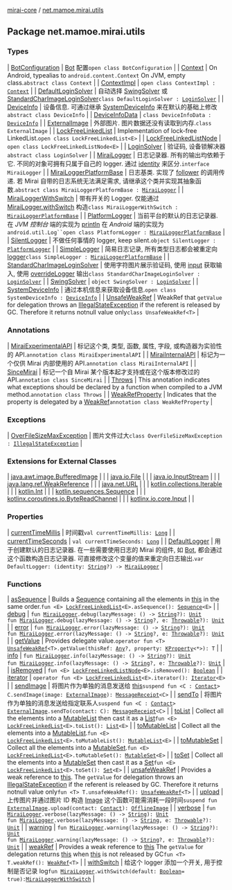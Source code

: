 [mirai-core](../index.md) / [net.mamoe.mirai.utils](./index.md)

## Package net.mamoe.mirai.utils

### Types

| [BotConfiguration](-bot-configuration/index.md) | [Bot](../net.mamoe.mirai/-bot/index.md) 配置`open class BotConfiguration` |
| [Context](-context/index.md) | On Android, typealias to `android.content.Context` On JVM, empty class.`abstract class Context` |
| [ContextImpl](-context-impl/index.md) | `open class ContextImpl : `[`Context`](-context/index.md) |
| [DefaultLoginSolver](-default-login-solver/index.md) | 自动选择 [SwingSolver](-swing-solver/index.md) 或 [StandardCharImageLoginSolver](-standard-char-image-login-solver/index.md)`class DefaultLoginSolver : `[`LoginSolver`](-login-solver/index.md) |
| [DeviceInfo](-device-info/index.md) | 设备信息. 可通过继承 [SystemDeviceInfo](-system-device-info/index.md) 来在默认的基础上修改`abstract class DeviceInfo` |
| [DeviceInfoData](-device-info-data/index.md) | `class DeviceInfoData : `[`DeviceInfo`](-device-info/index.md) |
| [ExternalImage](-external-image/index.md) | 外部图片. 图片数据还没有读取到内存.`class ExternalImage` |
| [LockFreeLinkedList](-lock-free-linked-list/index.md) | Implementation of lock-free LinkedList.`open class LockFreeLinkedList<E>` |
| [LockFreeLinkedListNode](-lock-free-linked-list-node/index.md) | `open class LockFreeLinkedListNode<E>` |
| [LoginSolver](-login-solver/index.md) | 验证码, 设备锁解决器`abstract class LoginSolver` |
| [MiraiLogger](-mirai-logger/index.md) | 日志记录器. 所有的输出均依赖于它. 不同的对象可拥有只属于自己的 logger. 通过 [identity](-mirai-logger/identity.md) 来区分.`interface MiraiLogger` |
| [MiraiLoggerPlatformBase](-mirai-logger-platform-base/index.md) | 日志基类. 实现了 [follower](-mirai-logger-platform-base/follower.md) 的调用传递. 若 Mirai 自带的日志系统无法满足需求, 请继承这个类并实现其抽象函数.`abstract class MiraiLoggerPlatformBase : `[`MiraiLogger`](-mirai-logger/index.md) |
| [MiraiLoggerWithSwitch](-mirai-logger-with-switch/index.md) | 带有开关的 Logger. 仅能通过 [MiraiLogger.withSwitch](with-switch.md) 构造`class MiraiLoggerWithSwitch : `[`MiraiLoggerPlatformBase`](-mirai-logger-platform-base/index.md) |
| [PlatformLogger](-platform-logger/index.md) | 当前平台的默认的日志记录器. 在 *JVM 控制台* 端的实现为 [println](https://kotlinlang.org/api/latest/jvm/stdlib/kotlin.io/println.html) 在 *Android* 端的实现为 `android.util.Log``open class PlatformLogger : `[`MiraiLoggerPlatformBase`](-mirai-logger-platform-base/index.md) |
| [SilentLogger](-silent-logger/index.md) | 不做任何事情的 logger, keep silent.`object SilentLogger : `[`PlatformLogger`](-platform-logger/index.md) |
| [SimpleLogger](-simple-logger/index.md) | 简易日志记录, 所有类型日志都会被重定向 [logger](#)`class SimpleLogger : `[`MiraiLoggerPlatformBase`](-mirai-logger-platform-base/index.md) |
| [StandardCharImageLoginSolver](-standard-char-image-login-solver/index.md) | 使用字符图片展示验证码, 使用 [input](#) 获取输入, 使用 [overrideLogger](#) 输出`class StandardCharImageLoginSolver : `[`LoginSolver`](-login-solver/index.md) |
| [SwingSolver](-swing-solver/index.md) | `object SwingSolver : `[`LoginSolver`](-login-solver/index.md) |
| [SystemDeviceInfo](-system-device-info/index.md) | 通过本机信息来获取设备信息.`open class SystemDeviceInfo : `[`DeviceInfo`](-device-info/index.md) |
| [UnsafeWeakRef](-unsafe-weak-ref/index.md) | WeakRef that `getValue` for delegation throws an [IllegalStateException](https://kotlinlang.org/api/latest/jvm/stdlib/kotlin/-illegal-state-exception/index.html) if the referent is released by GC. Therefore it returns notnull value only`class UnsafeWeakRef<T>` |

### Annotations

| [MiraiExperimentalAPI](-mirai-experimental-a-p-i/index.md) | 标记这个类, 类型, 函数, 属性, 字段, 或构造器为实验性的 API.`annotation class MiraiExperimentalAPI` |
| [MiraiInternalAPI](-mirai-internal-a-p-i/index.md) | 标记为一个仅供 Mirai 内部使用的 API.`annotation class MiraiInternalAPI` |
| [SinceMirai](-since-mirai/index.md) | 标记一个自 Mirai 某个版本起才支持或在这个版本修改过的 API.`annotation class SinceMirai` |
| [Throws](-throws/index.md) | This annotation indicates what exceptions should be declared by a function when compiled to a JVM method.`annotation class Throws` |
| [WeakRefProperty](-weak-ref-property/index.md) | Indicates that the property is delegated by a [WeakRef](-weak-ref/index.md)`annotation class WeakRefProperty` |

### Exceptions

| [OverFileSizeMaxException](-over-file-size-max-exception/index.md) | 图片文件过大`class OverFileSizeMaxException : `[`IllegalStateException`](https://kotlinlang.org/api/latest/jvm/stdlib/kotlin/-illegal-state-exception/index.html) |

### Extensions for External Classes

| [java.awt.image.BufferedImage](java.awt.image.-buffered-image/index.md) |  |
| [java.io.File](java.io.-file/index.md) |  |
| [java.io.InputStream](java.io.-input-stream/index.md) |  |
| [java.lang.ref.WeakReference](java.lang.ref.-weak-reference/index.md) |  |
| [java.net.URL](java.net.-u-r-l/index.md) |  |
| [kotlin.collections.Iterable](kotlin.collections.-iterable/index.md) |  |
| [kotlin.Int](kotlin.-int/index.md) |  |
| [kotlin.sequences.Sequence](kotlin.sequences.-sequence/index.md) |  |
| [kotlinx.coroutines.io.ByteReadChannel](kotlinx.coroutines.io.-byte-read-channel/index.md) |  |
| [kotlinx.io.core.Input](kotlinx.io.core.-input/index.md) |  |

### Properties

| [currentTimeMillis](current-time-millis.md) | 时间戳`val currentTimeMillis: `[`Long`](https://kotlinlang.org/api/latest/jvm/stdlib/kotlin/-long/index.html) |
| [currentTimeSeconds](current-time-seconds.md) | `val currentTimeSeconds: `[`Long`](https://kotlinlang.org/api/latest/jvm/stdlib/kotlin/-long/index.html) |
| [DefaultLogger](-default-logger.md) | 用于创建默认的日志记录器. 在一些需要使用日志的 Mirai 的组件, 如 [Bot](../net.mamoe.mirai/-bot/index.md), 都会通过这个函数构造日志记录器. 可直接修改这个变量的值来重定向日志输出.`var DefaultLogger: (identity: `[`String`](https://kotlinlang.org/api/latest/jvm/stdlib/kotlin/-string/index.html)`?) -> `[`MiraiLogger`](-mirai-logger/index.md) |

### Functions

| [asSequence](as-sequence.md) | Builds a [Sequence](https://kotlinlang.org/api/latest/jvm/stdlib/kotlin.sequences/-sequence/index.html) containing all the elements in [this](as-sequence/-this-.md) in the same order.`fun <E> `[`LockFreeLinkedList`](-lock-free-linked-list/index.md)`<E>.asSequence(): `[`Sequence`](https://kotlinlang.org/api/latest/jvm/stdlib/kotlin.sequences/-sequence/index.html)`<E>` |
| [debug](debug.md) | `fun `[`MiraiLogger`](-mirai-logger/index.md)`.debug(lazyMessage: () -> `[`String`](https://kotlinlang.org/api/latest/jvm/stdlib/kotlin/-string/index.html)`?): `[`Unit`](https://kotlinlang.org/api/latest/jvm/stdlib/kotlin/-unit/index.html)<br>`fun `[`MiraiLogger`](-mirai-logger/index.md)`.debug(lazyMessage: () -> `[`String`](https://kotlinlang.org/api/latest/jvm/stdlib/kotlin/-string/index.html)`?, e: `[`Throwable`](https://kotlinlang.org/api/latest/jvm/stdlib/kotlin/-throwable/index.html)`?): `[`Unit`](https://kotlinlang.org/api/latest/jvm/stdlib/kotlin/-unit/index.html) |
| [error](error.md) | `fun `[`MiraiLogger`](-mirai-logger/index.md)`.error(lazyMessage: () -> `[`String`](https://kotlinlang.org/api/latest/jvm/stdlib/kotlin/-string/index.html)`?): `[`Unit`](https://kotlinlang.org/api/latest/jvm/stdlib/kotlin/-unit/index.html)<br>`fun `[`MiraiLogger`](-mirai-logger/index.md)`.error(lazyMessage: () -> `[`String`](https://kotlinlang.org/api/latest/jvm/stdlib/kotlin/-string/index.html)`?, e: `[`Throwable`](https://kotlinlang.org/api/latest/jvm/stdlib/kotlin/-throwable/index.html)`?): `[`Unit`](https://kotlinlang.org/api/latest/jvm/stdlib/kotlin/-unit/index.html) |
| [getValue](get-value.md) | Provides delegate value.`operator fun <T> `[`UnsafeWeakRef`](-unsafe-weak-ref/index.md)`<T>.getValue(thisRef: `[`Any`](https://kotlinlang.org/api/latest/jvm/stdlib/kotlin/-any/index.html)`?, property: `[`KProperty`](https://kotlinlang.org/api/latest/jvm/stdlib/kotlin.reflect/-k-property/index.html)`<*>): T` |
| [info](info.md) | `fun `[`MiraiLogger`](-mirai-logger/index.md)`.info(lazyMessage: () -> `[`String`](https://kotlinlang.org/api/latest/jvm/stdlib/kotlin/-string/index.html)`?): `[`Unit`](https://kotlinlang.org/api/latest/jvm/stdlib/kotlin/-unit/index.html)<br>`fun `[`MiraiLogger`](-mirai-logger/index.md)`.info(lazyMessage: () -> `[`String`](https://kotlinlang.org/api/latest/jvm/stdlib/kotlin/-string/index.html)`?, e: `[`Throwable`](https://kotlinlang.org/api/latest/jvm/stdlib/kotlin/-throwable/index.html)`?): `[`Unit`](https://kotlinlang.org/api/latest/jvm/stdlib/kotlin/-unit/index.html) |
| [isRemoved](is-removed.md) | `fun <E> `[`LockFreeLinkedListNode`](-lock-free-linked-list-node/index.md)`<E>.isRemoved(): `[`Boolean`](https://kotlinlang.org/api/latest/jvm/stdlib/kotlin/-boolean/index.html) |
| [iterator](iterator.md) | `operator fun <E> `[`LockFreeLinkedList`](-lock-free-linked-list/index.md)`<E>.iterator(): `[`Iterator`](https://kotlinlang.org/api/latest/jvm/stdlib/kotlin.collections/-iterator/index.html)`<E>` |
| [sendImage](send-image.md) | 将图片作为单独的消息发送给 [this](send-image/-this-.md)`suspend fun <C : `[`Contact`](../net.mamoe.mirai.contact/-contact/index.md)`> C.sendImage(image: `[`ExternalImage`](-external-image/index.md)`): `[`MessageReceipt`](../net.mamoe.mirai.message/-message-receipt/index.md)`<C>` |
| [sendTo](send-to.md) | 将图片作为单独的消息发送给指定联系人`suspend fun <C : `[`Contact`](../net.mamoe.mirai.contact/-contact/index.md)`> `[`ExternalImage`](-external-image/index.md)`.sendTo(contact: C): `[`MessageReceipt`](../net.mamoe.mirai.message/-message-receipt/index.md)`<C>` |
| [toList](to-list.md) | Collect all the elements into a [MutableList](https://kotlinlang.org/api/latest/jvm/stdlib/kotlin.collections/-mutable-list/index.html) then cast it as a [List](https://kotlinlang.org/api/latest/jvm/stdlib/kotlin.collections/-list/index.html)`fun <E> `[`LockFreeLinkedList`](-lock-free-linked-list/index.md)`<E>.toList(): `[`List`](https://kotlinlang.org/api/latest/jvm/stdlib/kotlin.collections/-list/index.html)`<E>` |
| [toMutableList](to-mutable-list.md) | Collect all the elements into a [MutableList](https://kotlinlang.org/api/latest/jvm/stdlib/kotlin.collections/-mutable-list/index.html).`fun <E> `[`LockFreeLinkedList`](-lock-free-linked-list/index.md)`<E>.toMutableList(): `[`MutableList`](https://kotlinlang.org/api/latest/jvm/stdlib/kotlin.collections/-mutable-list/index.html)`<E>` |
| [toMutableSet](to-mutable-set.md) | Collect all the elements into a [MutableSet](https://kotlinlang.org/api/latest/jvm/stdlib/kotlin.collections/-mutable-set/index.html).`fun <E> `[`LockFreeLinkedList`](-lock-free-linked-list/index.md)`<E>.toMutableSet(): `[`MutableSet`](https://kotlinlang.org/api/latest/jvm/stdlib/kotlin.collections/-mutable-set/index.html)`<E>` |
| [toSet](to-set.md) | Collect all the elements into a [MutableSet](https://kotlinlang.org/api/latest/jvm/stdlib/kotlin.collections/-mutable-set/index.html) then cast it as a [Set](https://kotlinlang.org/api/latest/jvm/stdlib/kotlin.collections/-set/index.html)`fun <E> `[`LockFreeLinkedList`](-lock-free-linked-list/index.md)`<E>.toSet(): `[`Set`](https://kotlinlang.org/api/latest/jvm/stdlib/kotlin.collections/-set/index.html)`<E>` |
| [unsafeWeakRef](unsafe-weak-ref.md) | Provides a weak reference to [this](unsafe-weak-ref/-this-.md). The `getValue` for delegation throws an [IllegalStateException](https://kotlinlang.org/api/latest/jvm/stdlib/kotlin/-illegal-state-exception/index.html) if the referent is released by GC. Therefore it returns notnull value only`fun <T> T.unsafeWeakRef(): `[`UnsafeWeakRef`](-unsafe-weak-ref/index.md)`<T>` |
| [upload](upload.md) | 上传图片并通过图片 ID 构造 [Image](../net.mamoe.mirai.message.data/-image/index.md) 这个函数可能需消耗一段时间`suspend fun `[`ExternalImage`](-external-image/index.md)`.upload(contact: `[`Contact`](../net.mamoe.mirai.contact/-contact/index.md)`): `[`OfflineImage`](../net.mamoe.mirai.message.data/-offline-image/index.md) |
| [verbose](verbose.md) | `fun `[`MiraiLogger`](-mirai-logger/index.md)`.verbose(lazyMessage: () -> `[`String`](https://kotlinlang.org/api/latest/jvm/stdlib/kotlin/-string/index.html)`): `[`Unit`](https://kotlinlang.org/api/latest/jvm/stdlib/kotlin/-unit/index.html)<br>`fun `[`MiraiLogger`](-mirai-logger/index.md)`.verbose(lazyMessage: () -> `[`String`](https://kotlinlang.org/api/latest/jvm/stdlib/kotlin/-string/index.html)`, e: `[`Throwable`](https://kotlinlang.org/api/latest/jvm/stdlib/kotlin/-throwable/index.html)`?): `[`Unit`](https://kotlinlang.org/api/latest/jvm/stdlib/kotlin/-unit/index.html) |
| [warning](warning.md) | `fun `[`MiraiLogger`](-mirai-logger/index.md)`.warning(lazyMessage: () -> `[`String`](https://kotlinlang.org/api/latest/jvm/stdlib/kotlin/-string/index.html)`?): `[`Unit`](https://kotlinlang.org/api/latest/jvm/stdlib/kotlin/-unit/index.html)<br>`fun `[`MiraiLogger`](-mirai-logger/index.md)`.warning(lazyMessage: () -> `[`String`](https://kotlinlang.org/api/latest/jvm/stdlib/kotlin/-string/index.html)`?, e: `[`Throwable`](https://kotlinlang.org/api/latest/jvm/stdlib/kotlin/-throwable/index.html)`?): `[`Unit`](https://kotlinlang.org/api/latest/jvm/stdlib/kotlin/-unit/index.html) |
| [weakRef](weak-ref.md) | Provides a weak reference to [this](weak-ref/-this-.md) The `getValue` for delegation returns [this](weak-ref/-this-.md) when [this](weak-ref/-this-.md) is not released by GC`fun <T> T.weakRef(): `[`WeakRef`](-weak-ref/index.md)`<T>` |
| [withSwitch](with-switch.md) | 给这个 logger 添加一个开关, 用于控制是否记录 log`fun `[`MiraiLogger`](-mirai-logger/index.md)`.withSwitch(default: `[`Boolean`](https://kotlinlang.org/api/latest/jvm/stdlib/kotlin/-boolean/index.html)` = true): `[`MiraiLoggerWithSwitch`](-mirai-logger-with-switch/index.md) |

